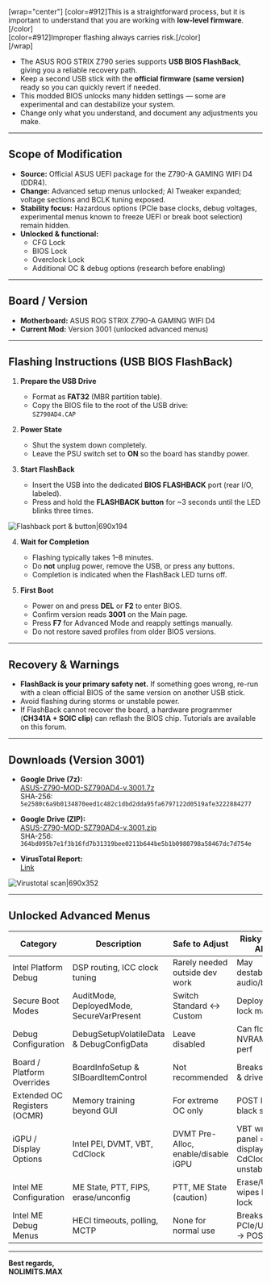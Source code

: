 [wrap="center"]
[color=#912]This is a straightforward process, but it is important to understand that you are working with **low-level firmware**.[/color]  
[color=#912]Improper flashing always carries risk.[/color]  
[/wrap]

* The ASUS ROG STRIX Z790 series supports **USB BIOS FlashBack**, giving you a reliable recovery path.  
* Keep a second USB stick with the **official firmware (same version)** ready so you can quickly revert if needed.  
* This modded BIOS unlocks many hidden settings — some are experimental and can destabilize your system.  
* Change only what you understand, and document any adjustments you make.  

---

## Scope of Modification
- **Source:** Official ASUS UEFI package for the Z790-A GAMING WIFI D4 (DDR4).  
- **Change:** Advanced setup menus unlocked; AI Tweaker expanded; voltage sections and BCLK tuning exposed.  
- **Stability focus:** Hazardous options (PCIe base clocks, debug voltages, experimental menus known to freeze UEFI or break boot selection) remain hidden.  
- **Unlocked & functional:**  
  - CFG Lock  
  - BIOS Lock  
  - Overclock Lock  
  - Additional OC & debug options (research before enabling)  

---

## Board / Version
- **Motherboard:** ASUS ROG STRIX Z790-A GAMING WIFI D4  
- **Current Mod:** Version 3001 (unlocked advanced menus)  

---

## Flashing Instructions (USB BIOS FlashBack)
1. **Prepare the USB Drive**  
   - Format as **FAT32** (MBR partition table).  
   - Copy the BIOS file to the root of the USB drive:  
     `SZ790AD4.CAP`  

2. **Power State**  
   - Shut the system down completely.  
   - Leave the PSU switch set to **ON** so the board has standby power.  

3. **Start FlashBack**  
   - Insert the USB into the dedicated **BIOS FLASHBACK** port (rear I/O, labeled).  
   - Press and hold the **FLASHBACK button** for ~3 seconds until the LED blinks three times.  

![Flashback port & button|690x194](upload://s1vArHiNUkzFpDWvqh2bExU8J4c.jpeg)

4. **Wait for Completion**  
   - Flashing typically takes 1–8 minutes.  
   - Do **not** unplug power, remove the USB, or press any buttons.  
   - Completion is indicated when the FlashBack LED turns off.  

5. **First Boot**  
   - Power on and press **DEL** or **F2** to enter BIOS.  
   - Confirm version reads **3001** on the Main page.  
   - Press **F7** for Advanced Mode and reapply settings manually.  
   - Do not restore saved profiles from older BIOS versions.  

---

## Recovery & Warnings
- **FlashBack is your primary safety net.** If something goes wrong, re-run with a clean official BIOS of the same version on another USB stick.  
- Avoid flashing during storms or unstable power.  
- If FlashBack cannot recover the board, a hardware programmer (**CH341A + SOIC clip**) can reflash the BIOS chip. Tutorials are available on this forum.  

---

## Downloads (Version 3001)
- **Google Drive (7z):**  
  [ASUS-Z790-MOD-SZ790AD4-v.3001.7z](https://drive.google.com/file/d/1J9ouznNMKamQJ349FlTuUjKXuglQTLcT/view?usp=sharing)  
  SHA-256: `5e2580c6a9b0134870eed1c482c1dbd2dda95fa6797122d0519afe3222884277`  

- **Google Drive (ZIP):**  
  [ASUS-Z790-MOD-SZ790AD4-v.3001.zip](https://drive.google.com/file/d/1XGDSGi-zCav_Ib8sICg9wnf6Dy2VYS7k/view?usp=sharing)  
  SHA-256: `364bd095b7e1f3b16fd7b31319bee0211b644be5b1b0980798a58467dc7d754e`  

- **VirusTotal Report:**  
  [Link](https://www.virustotal.com/gui/file/d194e738fad73853b766ab571e24b49b0374c80399b1440f3066df48ee2060d5)

![Virustotal scan|690x352](upload://boqKYj94axGHm4wyTxZGLMyjs9Y.png)

---

## Unlocked Advanced Menus

| Category | Description | Safe to Adjust | Risky / Leave Alone |
|----------|-------------|----------------|----------------------|
| Intel Platform Debug | DSP routing, ICC clock tuning | Rarely needed outside dev work | May destabilize audio/bus |
| Secure Boot Modes | AuditMode, DeployedMode, SecureVarPresent | Switch Standard ↔ Custom | Deployed/FIPS lock may brick |
| Debug Configuration | DebugSetupVolatileData & DebugConfigData | Leave disabled | Can flood NVRAM, hurt perf |
| Board / Platform Overrides | BoardInfoSetup & SIBoardItemControl | Not recommended | Breaks updates & drivers |
| Extended OC Registers (OCMR) | Memory training beyond GUI | For extreme OC only | POST loops / black screens |
| iGPU / Display Options | Intel PEI, DVMT, VBT, CdClock | DVMT Pre-Alloc, enable/disable iGPU | VBT wrong panel = no display; CdClock unstable |
| Intel ME Configuration | ME State, PTT, FIPS, erase/unconfig | PTT, ME State (caution) | Erase/Unconfig wipes ME; FIPS lock |
| Intel ME Debug Menus | HECI timeouts, polling, MCTP | None for normal use | Breaks PCIe/USB/ME → POST fail |

---

<b>Best regards,</b>  
<b>NOLIMITS.MAX</b>
